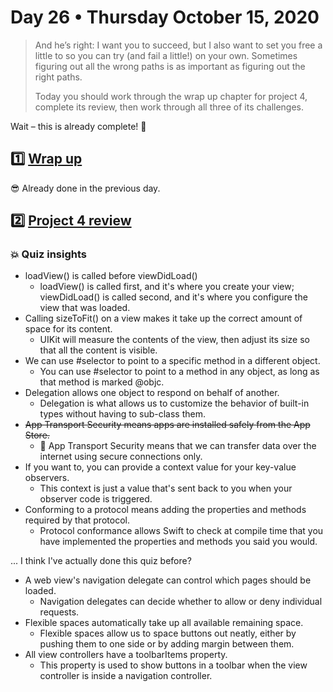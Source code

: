 # Day 26 • Thursday October 15, 2020

>And he’s right: I want you to succeed, but I also want to set you free a little to so you can try (and fail a little!) on your own. Sometimes figuring out all the wrong paths is as important as figuring out the right paths.
>
>Today you should work through the wrap up chapter for project 4, complete its review, then work through all three of its challenges.

Wait – this is already complete! :tada:

## :one: [Wrap up](https://www.hackingwithswift.com/read/4/6/wrap-up) 

:sunglasses: Already done in the previous day.

## :two:  [Project 4 review](https://www.hackingwithswift.com/review/hws/project-4-easy-browser) 

### :boom: Quiz insights

* loadView() is called before viewDidLoad()
  * loadView() is called first, and it's where you create your view; viewDidLoad() is called second, and it's where you configure the view that was loaded.
* Calling sizeToFit() on a view makes it take up the correct amount of space for its content.
  * UIKit will measure the contents of the view, then adjust its size so that all the content is visible.
* We can use #selector to point to a specific method in a different object.
  * You can use #selector to point to a method in any object, as long as that method is marked @objc.
* Delegation allows one object to respond on behalf of another.
  * Delegation is what allows us to customize the behavior of built-in types without having to sub-class them.
* ~~App Transport Security means apps are installed safely from the App Store.~~
  * :red_circle: App Transport Security means that we can transfer data over the internet using secure connections only.
* If you want to, you can provide a context value for your key-value observers.
  * This context is just a value that's sent back to you when your observer code is triggered.
* Conforming to a protocol means adding the properties and methods required by that protocol.
  * Protocol conformance allows Swift to check at compile time that you have implemented the properties and methods you said you would.

... I think I've actually done this quiz before?

* A web view's navigation delegate can control which pages should be loaded.
  * Navigation delegates can decide whether to allow or deny individual requests.
* Flexible spaces automatically take up all available remaining space.
  * Flexible spaces allow us to space buttons out neatly, either by pushing them to one side or by adding margin between them.
* All view controllers have a toolbarItems property.
  * This property is used to show buttons in a toolbar when the view controller is inside a navigation controller.